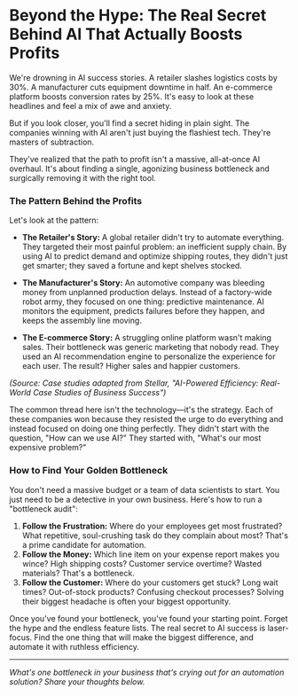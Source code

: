 # Beyond the Hype: The Real Secret Behind AI That Actually Boosts Profits

We're drowning in AI success stories. A retailer slashes logistics costs by 30%. A manufacturer cuts equipment downtime in half. An e-commerce platform boosts conversion rates by 25%. It's easy to look at these headlines and feel a mix of awe and anxiety.

But if you look closer, you'll find a secret hiding in plain sight. The companies winning with AI aren't just buying the flashiest tech. They're masters of subtraction.

They've realized that the path to profit isn't a massive, all-at-once AI overhaul. It's about finding a single, agonizing business bottleneck and surgically removing it with the right tool.

### The Pattern Behind the Profits

Let's look at the pattern:

*   **The Retailer's Story:** A global retailer didn't try to automate everything. They targeted their most painful problem: an inefficient supply chain. By using AI to predict demand and optimize shipping routes, they didn't just get smarter; they saved a fortune and kept shelves stocked.

*   **The Manufacturer's Story:** An automotive company was bleeding money from unplanned production delays. Instead of a factory-wide robot army, they focused on one thing: predictive maintenance. AI monitors the equipment, predicts failures before they happen, and keeps the assembly line moving.

*   **The E-commerce Story:** A struggling online platform wasn't making sales. Their bottleneck was generic marketing that nobody read. They used an AI recommendation engine to personalize the experience for each user. The result? Higher sales and happier customers.

*(Source: Case studies adapted from Stellar, "AI-Powered Efficiency: Real-World Case Studies of Business Success")*

The common thread here isn't the technology—it's the strategy. Each of these companies won because they resisted the urge to do everything and instead focused on doing one thing perfectly. They didn't start with the question, "How can we use AI?" They started with, "What's our most expensive problem?"

### How to Find Your Golden Bottleneck

You don't need a massive budget or a team of data scientists to start. You just need to be a detective in your own business. Here's how to run a "bottleneck audit":

1.  **Follow the Frustration:** Where do your employees get most frustrated? What repetitive, soul-crushing task do they complain about most? That's a prime candidate for automation.
2.  **Follow the Money:** Which line item on your expense report makes you wince? High shipping costs? Customer service overtime? Wasted materials? That's a bottleneck.
3.  **Follow the Customer:** Where do your customers get stuck? Long wait times? Out-of-stock products? Confusing checkout processes? Solving their biggest headache is often your biggest opportunity.

Once you've found your bottleneck, you've found your starting point. Forget the hype and the endless feature lists. The real secret to AI success is laser-focus. Find the one thing that will make the biggest difference, and automate it with ruthless efficiency.

---

*What's one bottleneck in your business that's crying out for an automation solution? Share your thoughts below.*
